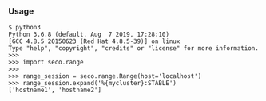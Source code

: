 ### Usage

    $ python3
    Python 3.6.8 (default, Aug  7 2019, 17:28:10) 
    [GCC 4.8.5 20150623 (Red Hat 4.8.5-39)] on linux
    Type "help", "copyright", "credits" or "license" for more information.
    >>> 
    >>> import seco.range
    >>> 
    >>> range_session = seco.range.Range(host='localhost')
    >>> range_session.expand('%{mycluster}:STABLE')
    ['hostname1', 'hostname2']
